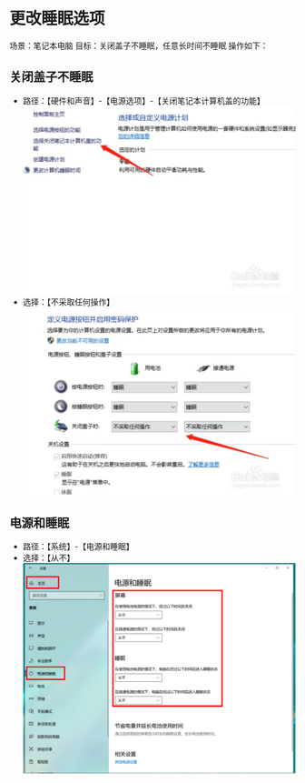 # 更改睡眠选项

场景：笔记本电脑
目标：关闭盖子不睡眠，任意长时间不睡眠
操作如下：

## 关闭盖子不睡眠

- 路径：【硬件和声音】-【电源选项】-【关闭笔记本计算机盖的功能】
  ![alt text](../../assets/pasted-file-image-3.png)
- 选择：【不采取任何操作】
  ![alt text](../../assets/pasted-file-image-4.png)

## 电源和睡眠

- 路径：【系统】-【电源和睡眠】
- 选择：【从不】
  ![alt text](../../assets/pasted-file-image-5.png)
